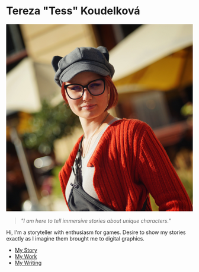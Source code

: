 # Tereza "Tess" Koudelková

![Tereza Koudelková](img/tereza-koudelkova.jpg)

> *"I am here to tell immersive stories about unique characters."*

Hi, I'm a storyteller with enthusiasm for games. Desire to show my stories exactly as I imagine them brought me to digital graphics.

- [My Story](about.md)
- [My Work](work.md)
- [My Writing](writing.md)
